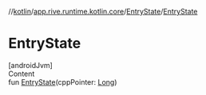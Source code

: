 //[kotlin](../../../index.md)/[app.rive.runtime.kotlin.core](../index.md)/[EntryState](index.md)/[EntryState](-entry-state.md)



# EntryState  
[androidJvm]  
Content  
fun [EntryState](-entry-state.md)(cppPointer: [Long](https://kotlinlang.org/api/latest/jvm/stdlib/kotlin/-long/index.html))  



